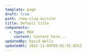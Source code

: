 ```yaml
---
template: page
draft: true
path: /new-slug-on/site
title: Default title
components:
  - type: MDX
    content: Content here...
updatedBy: David Wells
updatedAt: 2022-11-09T05:02:55.825Z
---
```

